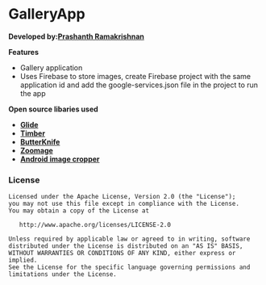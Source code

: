 GalleryApp
==========

**Developed by:[Prashanth Ramakrishnan](prashanth_r03@yahoo.co.in)**


**Features**
- Gallery application
- Uses Firebase to store images, create Firebase project with the same application id and add the google-services.json file in the project to run the app

**Open source libaries used**
- **[Glide](https://github.com/bumptech/glide)**
- **[Timber](https://github.com/JakeWharton/timber)**
- **[ButterKnife](https://github.com/JakeWharton/butterknife)**
- **[Zoomage](https://github.com/jsibbold/zoomage)**
- **[Android image cropper](https://github.com/ArthurHub/Android-Image-Cropper)**

### License

    Licensed under the Apache License, Version 2.0 (the "License");
    you may not use this file except in compliance with the License.
    You may obtain a copy of the License at

       http://www.apache.org/licenses/LICENSE-2.0

    Unless required by applicable law or agreed to in writing, software
    distributed under the License is distributed on an "AS IS" BASIS,
    WITHOUT WARRANTIES OR CONDITIONS OF ANY KIND, either express or implied.
    See the License for the specific language governing permissions and
    limitations under the License.